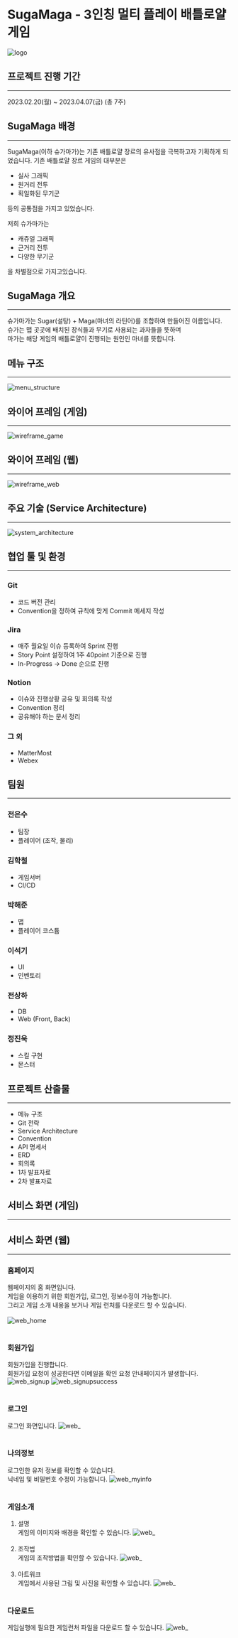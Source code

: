 # SugaMaga - 3인칭 멀티 플레이 배틀로얄 게임

![logo](./images/logo.png)

## 프로젝트 진행 기간
---
2023.02.20(월) ~ 2023.04.07(금) (총 7주)  

## SugaMaga 배경
---
SugaMaga(이하 슈가마가)는 기존 배틀로얄 장르의 유사점을 극복하고자 기획하게 되었습니다. 기존 배틀로얄 장르 게임의 대부분은  
- 실사 그래픽
- 원거리 전투
- 획일화된 무기군  

등의 공통점을 가지고 있었습니다.  
  
저희 슈가마가는
- 캐쥬얼 그래픽
- 근거리 전투
- 다양한 무기군  

을 차별점으로 가지고있습니다.

## SugaMaga 개요
---
슈가마가는 Sugar(설탕) + Maga(마녀의 라틴어)를 조합하여 만들어진 이름입니다.  
슈가는 맵 곳곳에 배치된 장식들과 무기로 사용되는 과자들을 뜻하며  
마가는 해당 게임의 배틀로얄이 진행되는 원인인 마녀를 뜻합니다.

## 메뉴 구조
---
![menu_structure](./images/menu_structure.png)

## 와이어 프레임 (게임)
---
![wireframe_game](./images/wireframe_game.png)

## 와이어 프레임 (웹)
---
![wireframe_web](./images/wireframe_web.png)

## 주요 기술 (Service Architecture)
---
![system_architecture](./images/system_architecture.png)

## 협업 툴 및 환경
---
### Git

- 코드 버전 관리
- Convention을 정하여 규칙에 맞게 Commit 메세지 작성

### Jira

- 매주 월요일 이슈 등록하여 Sprint 진행
- Story Point 설정하여 1주 40point 기준으로 진행
- In-Progress -> Done 순으로 진행

### Notion

- 이슈와 진행상황 공유 및 회의록 작성
- Convention 정리
- 공유해야 하는 문서 정리

### 그 외
- MatterMost
- Webex

## 팀원
---
### 전은수
- 팀장
- 플레이어 (조작, 물리)

### 김학철
- 게임서버
- CI/CD

### 박해준
- 맵
- 플레이어 코스튬

### 이석기
- UI
- 인벤토리

### 전상하
- DB
- Web (Front, Back)

### 정진욱
- 스킬 구현
- 몬스터

## 프로젝트 산출물
---
- 메뉴 구조
- Git 전략
- Service Architecture
- Convention
- API 명세서
- ERD
- 회의록
- 1차 발표자료
- 2차 발표자료

## 서비스 화면 (게임)
---

## 서비스 화면 (웹)
---
### 홈페이지
웹페이지의 홈 화면입니다.  
게임을 이용하기 위한 회원가입, 로그인, 정보수정이 가능합니다.  
그리고 게임 소개 내용을 보거나 게임 런처를 다운로드 할 수 있습니다.<br><br>
![web_home](./images/web_home.png)
<br><br>

### 회원가입
회원가입을 진행합니다.  
회원가입 요청이 성공한다면 이메일을 확인 요청 안내페이지가 발생합니다.
![web_signup](./images/web_signup.png)
![web_signupsuccess](./images/web_signupsuccess.png)
<br><br>

### 로그인
로그인 화면입니다.
![web_](./images/web_login.png)
<br><br>

### 나의정보
로그인한 유저 정보를 확인할 수 있습니다.  
닉네임 및 비밀번호 수정이 가능합니다.
![web_myinfo](./images/web_myinfo.png)
<br><br>

### 게임소개
  1. 설명  
    게임의 이미지와 배경을 확인할 수 있습니다.
    ![web_](./images/web_intro.png)
    <br><br>
  2. 조작법  
     게임의 조작방법을 확인할 수 있습니다.
    ![web_](./images/web_manual.png)
    <br><br>
  3. 아트워크  
     게임에서 사용된 그림 및 사진을 확인할 수 있습니다.
    ![web_](./images/web_artwork.png)
<br><br>

### 다운로드
게임실행에 필요한 게임런처 파일을 다운로드 할 수 있습니다.
![web_](./images/web_download.png)